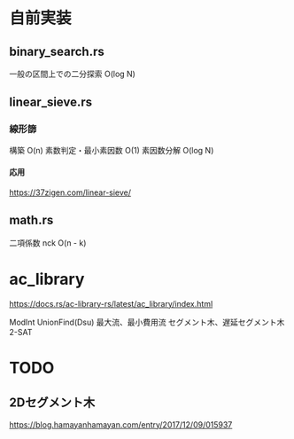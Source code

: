 # 自前実装
## binary_search.rs
一般の区間上での二分探索 O(log N)


## linear_sieve.rs
### 線形篩
構築 O(n)
素数判定・最小素因数 O(1)
素因数分解 O(log N)
#### 応用
https://37zigen.com/linear-sieve/


## math.rs
二項係数 nck O(n - k)


# ac_library
https://docs.rs/ac-library-rs/latest/ac_library/index.html

ModInt
UnionFind(Dsu)
最大流、最小費用流
セグメント木、遅延セグメント木
2-SAT



# TODO
## 2Dセグメント木
https://blog.hamayanhamayan.com/entry/2017/12/09/015937


